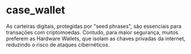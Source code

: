 # case_wallet
 As carteiras digitais, protegidas por "seed phrases", são essenciais para transações com criptomoedas. Contudo, para maior segurança, muitos preferem as Hardware Wallets, que isolam as chaves privadas da internet, reduzindo o risco de ataques cibernéticos.
